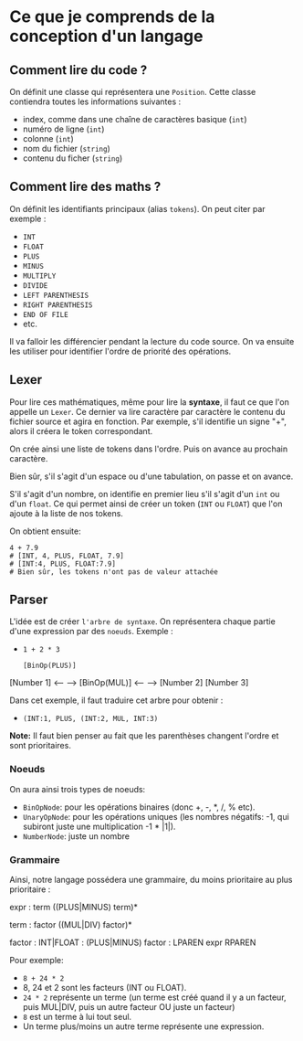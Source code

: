 # Ce que je comprends de la conception d'un langage

## Comment lire du code ?

On définit une classe qui représentera une `Position`. Cette classe contiendra toutes les informations suivantes :

* index, comme dans une chaîne de caractères basique (`int`)
* numéro de ligne (`int`)
* colonne (`int`)
* nom du fichier (`string`)
* contenu du ficher (`string`)

## Comment lire des maths ?

On définit les identifiants principaux (alias `tokens`). On peut citer par exemple :

* `INT`
* `FLOAT`
* `PLUS`
* `MINUS`
* `MULTIPLY`
* `DIVIDE`
* `LEFT PARENTHESIS`
* `RIGHT PARENTHESIS`
* `END OF FILE`
* etc.

Il va falloir les différencier pendant la lecture du code source. On va ensuite les utiliser pour identifier l'ordre de priorité des opérations.

## Lexer

Pour lire ces mathématiques, même pour lire la **syntaxe**, il faut ce que l'on appelle un `Lexer`. Ce dernier va lire caractère par caractère le contenu du fichier source et agira en fonction. Par exemple, s'il identifie un signe "+", alors il créera le token correspondant.

On crée ainsi une liste de tokens dans l'ordre. Puis on avance au prochain caractère.

Bien sûr, s'il s'agit d'un espace ou d'une tabulation, on passe et on avance.

S'il s'agit d'un nombre, on identifie en premier lieu s'il s'agit d'un `int` ou d'un `float`. Ce qui permet ainsi de créer un token (`INT` ou `FLOAT`) que l'on ajoute à la liste de nos tokens.

On obtient ensuite:

```
4 + 7.9
# [INT, 4, PLUS, FLOAT, 7.9]
# [INT:4, PLUS, FLOAT:7.9]
# Bien sûr, les tokens n'ont pas de valeur attachée
```

## Parser

L'idée est de créer `l'arbre de syntaxe`. On représentera chaque partie d'une expression par des `noeuds`. Exemple :

* `1 + 2 * 3`

      [BinOp(PLUS)]
[Number 1] <-- --> [BinOp(MUL)]
                      <-- -->
               [Number 2] [Number 3]

Dans cet exemple, il faut traduire cet arbre pour obtenir :

* `(INT:1, PLUS, (INT:2, MUL, INT:3)`

**Note:** Il faut bien penser au fait que les parenthèses changent l'ordre et sont prioritaires.

### Noeuds

On aura ainsi trois types de noeuds:

* `BinOpNode`: pour les opérations binaires (donc +, -, *, /, % etc).
* `UnaryOpNode`: pour les opérations uniques (les nombres négatifs: -1, qui subiront juste une multiplication -1 * |1|).
* `NumberNode`: juste un nombre

### Grammaire

Ainsi, notre langage possédera une grammaire, du moins prioritaire au plus prioritaire :

expr        : term ((PLUS|MINUS) term)*

term        : factor ((MUL|DIV) factor)*

factor      : INT|FLOAT
            : (PLUS|MINUS) factor
            : LPAREN expr RPAREN

Pour exemple:

* `8 + 24 * 2`
* 8, 24 et 2 sont les facteurs (INT ou FLOAT).
* `24 * 2` représente un terme (un terme est créé quand il y a un facteur, puis MUL|DIV, puis un autre facteur OU juste un facteur)
* `8` est un terme à lui tout seul.
* Un terme plus/moins un autre terme représente une expression.